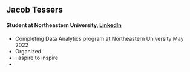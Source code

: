 ## Jacob Tessers

#### Student at Northeastern University, [LinkedIn](www.linkedin.com/in/jacob-tessers-271161133)


- Completing Data Analytics program at Northeastern University May 2022
- Organized
- I aspire to inspire
-
